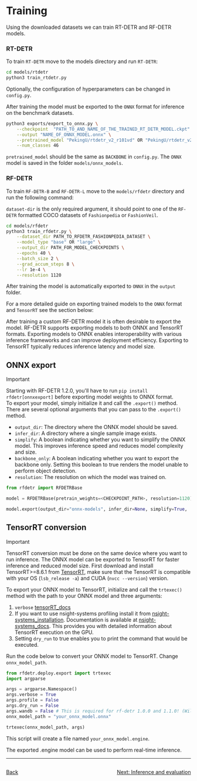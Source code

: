# Training

Using the downloaded datasets we can train RT-DETR and RF-DETR models.

### RT-DETR

To train `RT-DETR` move to the models directory and run `RT-DETR`:

```bash
cd models/rtdetr
python3 train_rtdetr.py
```

Optionally, the configuration of hyperparameters can be changed in `config.py`. 

After training the model must be exported to the `ONNX` format for inference on the benchmark datasets.

```bash
python3 exports/export_to_onnx.py \
    --checkpoint  "PATH_TO_AND_NAME_OF_THE_TRAINED_RT_DETR_MODEL.ckpt" \
    --output "NAME_OF_ONNX_MODEL.onnx" \
    --pretrained_model "PekingU/rtdetr_v2_r101vd" OR "PekingU/rtdetr_v2_r50vd" \
    --num_classes 46
```
`pretrained_model` should be the same as `BACKBONE` in `config.py`.
The `ONNX` model is saved in the folder `models/onnx_models`.


### RF-DETR

To train `RF-DETR-B` and `RF-DETR-L` move to the `models/rfdetr` directory and run the following command:

`dataset-dir` is the only required argument, it should point to one of the `RF-DETR` formatted COCO datasets of `Fashionpedia` or `FashionVeil`.

```bash
cd models/rfdetr
python3 train_rfdetr.py \
    --dataset_dir PATH_TO_RFDETR_FASHIONPEDIA_DATASET \
    --model_type "base" OR "large" \
    --output_dir PATH_FOR_MODEL_CHECKPOINTS \
    --epochs 40 \
    --batch_size 2 \
    --grad_accum_steps 8 \
    --lr 1e-4 \
    --resolution 1120
```

After training the model is automatically exported to `ONNX` in the `output` folder.

For a more detailed guide on exporting trained models to the `ONNX` format and `TensorRT` see the section below:

After training a custom RF-DETR model it is often desirable to export the model.
RF-DETR supports exporting models to both ONNX and TensorRT formats.
Exporting models to ONNX enables interoperability with various inference frameworks and can improve deployment efficiency.
Exporting to TensorRT typically reduces inference latency and model size.

## ONNX export

> [!IMPORTANT]
> Starting with RF-DETR 1.2.0, you'll have to run `pip install rfdetr[onnxexport]` before exporting model weights to ONNX format.  
To export your model, simply initialize it and call the `.export()` method. There are several optional arguments that you can pass to the `.export()` method. 

*   `output_dir`: The directory where the ONNX model should be saved.
*   `infer_dir`: A directory where a single sample image exists.
*   `simplify`: A boolean indicating whether you want to simplify the ONNX model. This improves inference speed and reduces model complexity and size.
*   `backbone_only`: A boolean indicating whether you want to export the backbone only. Setting this boolean to true renders the model unable to perform object detection.
*   `resolution`: The resolution on which the model was trained on.

```python
from rfdetr import RFDETRBase

model = RFDETRBase(pretrain_weights=<CHECKPOINT_PATH>, resolution=1120)

model.export(output_dir="onnx-models", infer_dir=None, simplify=True,  backbone_only=False)
```

## TensorRT conversion

> [!IMPORTANT]
> TensorRT conversion must be done on the same device where you want to run inference. 
The ONNX model can be exported to TensorRT for faster inference and reduced model size.
First download and install TensorRT>=8.6.1 from [TensorRT](https://developer.nvidia.com/tensorrt/download), make sure that the TensorRT is compatible with your OS (`lsb_release -a`) and CUDA (`nvcc --version`) version.

To export your ONNX model to TensorRT, initialize and call the `trtexec()` method with the path to your ONNX model and three arguments:

1. `verbose` [tensorRT_docs](https://docs.nvidia.com/deeplearning/tensorrt/latest/reference/command-line-programs.)
2. If you want to use nsight-systems profiling install it from [nsight-systems_installation](https://docs.nvidia.com/nsight-systems/InstallationGuide/index.html). Documentation is available at [nsight-systems_docs](https://docs.nvidia.com/nsight-systems/UserGuide/index.html#profiling-from-the-cli). This provides you with detailed information about TensorRT execution on the GPU.
3. Setting `dry_run` to true enables you to print the command that would be executed.

Run the code below to convert your ONNX model to TensorRT. Change `onnx_model_path`.

```python
from rfdetr.deploy.export import trtexec
import argparse

args = argparse.Namespace()
args.verbose = True
args.profile = False
args.dry_run = False
args.wandb = False # This is required for rf-detr 1.0.0 and 1.1.0! (Will be dropped from 1.2.0 onwards)
onnx_model_path = "your_onnx_model.onnx"

trtexec(onnx_model_path, args)
```
This script will create a file named `your_onnx_model.engine`.

The exported .engine model can be used to perform real-time inference.

---
<div style="display: flex; justify-content: space-between;">

   [Back](01_dataset_downloads.md)

   [Next: Inference and evaluation](03_inference_and_evaluation.md)

</div>

<!-- 
cd models/rfdetr
python3 train_rfdetr.py \
    --dataset_dir "~/.cache/rfdetr_fashionpedia-divest" \
    --model_type "base" \
    --output_dir "rfdetr_b_fashionpedia-divest" \
    --epochs 40 \
    --batch_size 2 \
    --grad_accum_steps 8 \
    --lr 1e-4 \
    --resolution 1120 -->